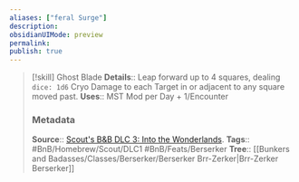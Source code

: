 ```yaml
---
aliases: ["feral Surge"]
description: 
obsidianUIMode: preview
permalink: 
publish: true
---
```


> [!skill] Ghost Blade
> **Details**:: Leap forward up to 4 squares, dealing `dice: 1d6` Cryo Damage to each Target in or adjacent to any square moved past.
> **Uses**::  MST Mod per Day + 1/Encounter
> ### Metadata
> **Source**:: [Scout's B&B DLC 3: Into the Wonderlands](https://docs.google.com/document/d/1MLOgrWwcLNTnP9PuXrKiLImy7SUh4hXO8arVUAlmdp0/edit).
> **Tags**:: #BnB/Homebrew/Scout/DLC1  #BnB/Feats/Berserker
> **Tree**:: [[Bunkers and Badasses/Classes/Berserker/Berserker Brr-Zerker|Brr-Zerker Berserker]]
